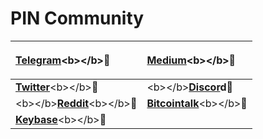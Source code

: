 # PIN Community

<table>
  <thead>
    <tr>
      <th style="text-align:left">
        <p></p>
        <p><a href="https://t.me/floblockchain"><b>Telegram</b></a>&lt;b&gt;&lt;/b&gt;&#x1F4CC;</p>
      </th>
      <th style="text-align:left">
        <p></p>
        <p><a href="https://keybase.io/team/floblockchain"><b>Medium</b></a>&lt;b&gt;&lt;/b&gt;&#x1F4CC;</p>
      </th>
    </tr>
  </thead>
  <tbody>
    <tr>
      <td style="text-align:left"><a href="https://twitter.com/FLOblockchain"><b>Twitter</b></a>&lt;b&gt;&lt;/b&gt;&#x1F4CC;</td>
      <td
      style="text-align:left">&lt;b&gt;&lt;/b&gt;<a href="https://discordapp.com/invite/EzgXH6s"><b>Discor</b></a><b>d</b>&#x1F4CC;</td>
    </tr>
    <tr>
      <td style="text-align:left">&lt;b&gt;&lt;/b&gt;<a href="https://www.reddit.com/r/floblockchain/"><b>Reddit</b></a>&lt;b&gt;&lt;/b&gt;&#x1F4CC;</td>
      <td
      style="text-align:left"><a href="https://bitcointalk.org/index.php?topic=236742"><b>Bitcointalk</b></a>&lt;b&gt;&lt;/b&gt;&#x1F4CC;</td>
    </tr>
    <tr>
      <td style="text-align:left"><a href="https://keybase.io/team/floblockchain"><b>Keybase</b></a>&lt;b&gt;&lt;/b&gt;&#x1F4CC;</td>
      <td
      style="text-align:left"></td>
    </tr>
  </tbody>
</table>



